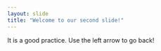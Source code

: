 ```yaml
---
layout: slide
title: "Welcome to our second slide!"
---
```

It is a good practice.
Use the left arrow to go back!
